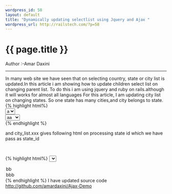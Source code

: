 ```yaml
--- 
wordpress_id: 58
layout: default
title: "Dynamically updating selectlist using Jquery and Ajax "
wordpress_url: http://railstech.com/?p=58
---
```

<h1 class="page-title">{{ page.title }}</h1>
<span class="author">Author :-Amar Daxini </span>
<br />
<hr />
In many web site we have seen that on selecting country,
state or city list is updated.In this article i am showing how to update children select list on changing parent list.
To do this i am using jquery and ruby on rails.although it will works for almost all languages
For this article, I am updating city list on changing states.
So one state has many cities,and city belongs to state.
<br />
{% highlight html%}
<html>
 <head>
   <script type="text/javascript" src="jquery.js"></script>
   <script type="text/javascript">
   $("#states").live("change",function(){
     state_id = $("#states").val();
     $.ajax({
       type: "GET",
       url: "/city_list.xxx",
        /*or any server side url which generate citylist for rails
                 "/states/city_list"or<%= city_list_states_path%> */
      data: "state_id="+state_id,
       /*here we are passing state_id to server based on that on
             he can find out  all the city related to that states */
     success: function(html){
      /*html content response of city_list.xxx */
     $("#city_list").html(html);
      }
    });
   });
 </script>
</head>
<body>
 <div id="state_list">
   <select id="states">
     <option>a</option>
     <option>b</option>
   </select>
 </div>
 <div id="city_list">
   <select id="cities">
   <option value="1">aa</option>
   <option value="2">aaa</option>
 </select>
 </div>
 </body>
</html>
{% endhighlight %}


and city_list.xxx  gives following html
on processing state id which we have pass as state_id

<br />

{% highlight html%}
<select id="cities">
  <option value="3">bb</option>
  <option value="4">bbb</option>
</select>
{% endhighlight %}
I have updated source code
<a href="http://github.com/amardaxini/Ajax-Demo">http://github.com/amardaxini/Ajax-Demo</a>
